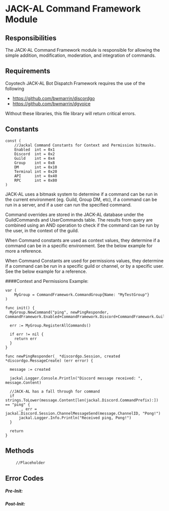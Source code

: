 # JACK-AL Command Framework Module
## Responsibilities
The JACK-AL Command Framework module is responsible for allowing the simple addition, modification, moderation, and integration of commands.
## Requirements
Coyotech JACK-AL Bot Dispatch Framework requires the use of the following
* https://github.com/bwmarrin/discordgo<br>
* https://github.com/bwmarrin/dgvoice

Without these libraries, this file library will return critical errors.

## Constants 
<pre><code>const (
   	//Jackal Command Constants for Context and Permission bitmasks.
   	Enabled  int = 0x1 
   	Discord  int = 0x2  
   	Guild    int = 0x4
   	Group    int = 0x8
   	DM       int = 0x10
   	Terminal int = 0x20
   	API      int = 0x40
   	RPC      int = 0x80
)</code></pre>
JACK-AL uses a bitmask system to determine if a command can be run in the current environment (eg. Guild, Group DM, etc), if a command can be run in a server, and if a user can run the specified command.

Command overrides are stored in the JACK-AL database under the GuildCommands and UserCommands table. The results from query are combined using an AND operation to check if the command can be run by the user, in the context of the guild.

When Command constants are used as context values, they determine if a command can be in a specific environment. See the below example for more a reference.

When Command Constants are used for permissions values, they determine if a command can be run in a specific guild or channel, or by a specific user. See the below example for a reference. 

####Context and Permissions Example:
<pre><code>var (
    MyGroup = CommandFramework.CommandGroup{Name: "MyTestGroup"}
)
           
func init() {
  MyGroup.NewCommand("ping", newPingResponder, CommandFramework.Enabled+CommandFramework.Discord+CommandFramework.Guild)
  
  err := MyGroup.RegisterAllCommands()
  
  if err != nil {
    return err
  }
}
   
func newPingResponder(_ *discordgo.Session, created *discordgo.MessageCreate) (err error) {
   
  message := created
 
  jackal.Logger.Console.Println("Discord message received: ", message.Content)
 
  //JACK-AL has a fall through for command
  if strings.ToLower(message.Content[len(jackal.Discord.CommandPrefix):]) == "ping" {
      _, err = jackal.Discord.Session.ChannelMessageSend(message.ChannelID, "Pong!")
      jackal.Logger.Info.Println("Received ping, Pong!")
  }
   
  return
}
</code></pre> 
## Methods

<pre>
    <code>//Placeholder</code>
</pre>


## Error Codes

##### Pre-Init:


##### Post-Init:
